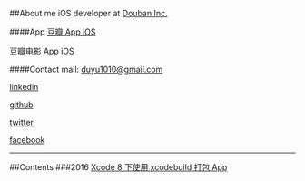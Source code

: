 ##About me
iOS developer at [Douban Inc.](https://www.douban.com/) 

####App
[豆瓣 App iOS](https://itunes.apple.com/cn/app/dou-ban/id907002334?mt=8)

[豆瓣电影 App iOS](https://itunes.apple.com/hk/app/dou-ban-dian-ying-quan-guo/id446745748?mt=8)

####Contact
mail: duyu1010@gmail.com

[linkedin](https://www.linkedin.com/in/%E6%9D%9C%E7%85%9C-%E9%BB%84-50b423b6?trk=nav_responsive_tab_profile_pic)

[github](https://github.intra.douban.com/huangduyu)

[twitter](https://twitter.com/bigyelow)

[facebook](https://www.facebook.com/duyu.huang.5)

---
##Contents
###2016
[Xcode 8 下使用 xcodebuild 打包 App](https://github.intra.douban.com/huangduyu/Hblog/blob/master/2016/Xcode%208%20%E4%B8%8B%E4%BD%BF%E7%94%A8%20xcodebuild%20%E6%89%93%E5%8C%85%20App.md)